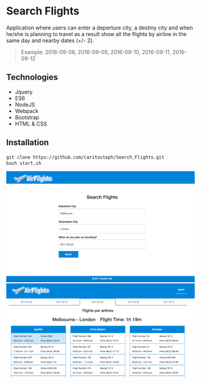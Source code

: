 # Search Flights
Application where users can enter a deperture city, a destiny city and when he/she is planning to travel as 
a result show all the flights by airline in the same day and  nearby dates (+/- 2).

>Example: 2016-09-08, 2016-09-09, 2016-09-10, 2016-09-11, 2016-09-12

## Technologies
* Jquery
* ES6
* NodeJS
* Webpack
* Bootstrap
* HTML & CSS

## Installation
```
git clone https://github.com/caritosteph/Search_Flights.git
bash start.sh
```
![search](https://github.com/caritosteph/Search_Flights/blob/master/screenshot/search_flights.png)
![list flights](https://github.com/caritosteph/Search_Flights/blob/master/screenshot/list_flights.png)
